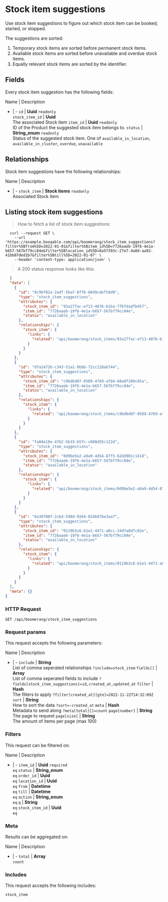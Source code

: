 # Stock item suggestions

Use stock item suggestions to figure out which stock item can be booked,
started, or stopped.

The suggestions are sorted:
  1. Temporary stock items are sorted before permanent stock items.
  2. Available stock items are sorted before unavailable and overdue stock items.
  3. Equally relevant stock items are sorted by the identifier.

## Fields
Every stock item suggestion has the following fields:

Name | Description
- | -
`id` | **Uuid** `readonly`<br>
`stock_item_id` | **Uuid** <br>The associated Stock item
`item_id` | **Uuid** `readonly`<br>ID of the Product the suggested stock item belongs to.
`status` | **String_enum** `readonly`<br>Status of the suggested stock item. One of `available_in_location`, `available_in_cluster`, `overdue`, `unavailable` 


## Relationships
Stock item suggestions have the following relationships:

Name | Description
- | -
`stock_item` | **Stock items** `readonly`<br>Associated Stock item


## Listing stock item suggestions



> How to fetch a list of stock item suggestions:

```shell
  curl --request GET \
    --url 'https://example.booqable.com/api/boomerang/stock_item_suggestions?filter%5Bfrom%5D=2022-01-01&filter%5Bitem_id%5D=7726aaeb-19f6-4e1a-b657-567bf79cc84e&filter%5Blocation_id%5D=8a5f393c-27e7-4a8d-aa92-41bb07ded1b7&filter%5Btill%5D=2022-01-07' \
    --header 'content-type: application/json' \
```

> A 200 status response looks like this:

```json
  {
  "data": [
    {
      "id": "8c9bf02a-2adf-5baf-8ff6-68d9cdef5dd9",
      "type": "stock_item_suggestions",
      "attributes": {
        "stock_item_id": "93a27fac-e713-4876-b1ba-7fb7dadfb457",
        "item_id": "7726aaeb-19f6-4e1a-b657-567bf79cc84e",
        "status": "available_in_location"
      },
      "relationships": {
        "stock_item": {
          "links": {
            "related": "api/boomerang/stock_items/93a27fac-e713-4876-b1ba-7fb7dadfb457"
          }
        }
      }
    },
    {
      "id": "d7a24726-c343-51a1-9bbb-72cc128abf44",
      "type": "stock_item_suggestions",
      "attributes": {
        "stock_item_id": "c9bdbd07-0589-4769-af04-68e8f209c65a",
        "item_id": "7726aaeb-19f6-4e1a-b657-567bf79cc84e",
        "status": "available_in_location"
      },
      "relationships": {
        "stock_item": {
          "links": {
            "related": "api/boomerang/stock_items/c9bdbd07-0589-4769-af04-68e8f209c65a"
          }
        }
      }
    },
    {
      "id": "fa84e19e-4762-5b33-b57c-c008d55c122d",
      "type": "stock_item_suggestions",
      "attributes": {
        "stock_item_id": "0d9be5e2-a9a9-4d54-87f5-62dd901c1418",
        "item_id": "7726aaeb-19f6-4e1a-b657-567bf79cc84e",
        "status": "available_in_location"
      },
      "relationships": {
        "stock_item": {
          "links": {
            "related": "api/boomerang/stock_items/0d9be5e2-a9a9-4d54-87f5-62dd901c1418"
          }
        }
      }
    },
    {
      "id": "0a30700f-2cbd-590d-9264-024b8fbe3aa7",
      "type": "stock_item_suggestions",
      "attributes": {
        "stock_item_id": "0119b3c6-b1e1-4471-a0cc-24dfa8d7c02e",
        "item_id": "7726aaeb-19f6-4e1a-b657-567bf79cc84e",
        "status": "available_in_location"
      },
      "relationships": {
        "stock_item": {
          "links": {
            "related": "api/boomerang/stock_items/0119b3c6-b1e1-4471-a0cc-24dfa8d7c02e"
          }
        }
      }
    }
  ],
  "meta": {}
}
```

### HTTP Request

`GET /api/boomerang/stock_item_suggestions`

### Request params

This request accepts the following parameters:

Name | Description
- | -
`include` | **String** <br>List of comma seperated relationships `?include=stock_item`
`fields[]` | **Array** <br>List of comma seperated fields to include `?fields[stock_item_suggestions]=id,created_at,updated_at`
`filter` | **Hash** <br>The filters to apply `?filter[created_at][gte]=2022-11-22T14:32:09Z`
`sort` | **String** <br>How to sort the data `?sort=-created_at`
`meta` | **Hash** <br>Metadata to send along `?meta[total][]=count`
`page[number]` | **String** <br>The page to request
`page[size]` | **String** <br>The amount of items per page (max 100)


### Filters

This request can be filtered on:

Name | Description
- | -
`item_id` | **Uuid** `required`<br>`eq`
`status` | **String_enum** <br>`eq`
`order_id` | **Uuid** <br>`eq`
`location_id` | **Uuid** <br>`eq`
`from` | **Datetime** <br>`eq`
`till` | **Datetime** <br>`eq`
`action` | **String_enum** <br>`eq`
`q` | **String** <br>`eq`
`stock_item_id` | **Uuid** <br>`eq`


### Meta

Results can be aggregated on:

Name | Description
- | -
`total` | **Array** <br>`count`


### Includes

This request accepts the following includes:

`stock_item`





